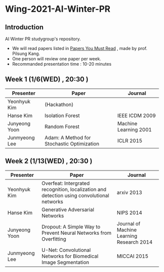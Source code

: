 # Wing-2021-AI-Winter-PR

## Introduction

AI Winter PR studygroup's repository. 

- We will read papers listed in [Papers You Must Read](https://www.notion.so/c3b3474d18ef4304b23ea360367a5137?v=5d763ad5773f44eb950f49de7d7671bd) , made by prof. Pilsung Kang.
- One person will review one paper per week.
- Recommanded presentation time : 10-20 minutes



## Week 1 (1/6(WED) , 20:30 )

| Presenter | Paper | Journal|
| --------- | ---- | -------|
| Yeonhyuk Kim |  (Hackathon)    | |
| Hanse Kim |  Isolation Forest    | IEEE ICDM 2009|
| Junyeong Yoon |   Random Forest   | Machine Learning 2001 | 
| Junmyeong Lee | Adam: A Method for Stochastic Optimization | ICLR 2015 |


## Week 2 (1/13(WED) , 20:30 )

| Presenter | Paper | Journal|
| --------- | ---- | -------|
| Yeonhyuk Kim |  Overfeat: Intergrated recognition, localization and detection using convolutional networks   | arxiv 2013|
| Hanse Kim |  Generative Adversarial Networks   | NIPS 2014 |
| Junyeong Yoon |  Dropout: A Simple Way to Prevent Neural Networks from Overfitting   | Journal of Machine Learning Research 2014| 
| Junmyeong Lee | U-Net: Convolutional Networks for Biomedical Image Segmentation | MICCAI 2015 |


